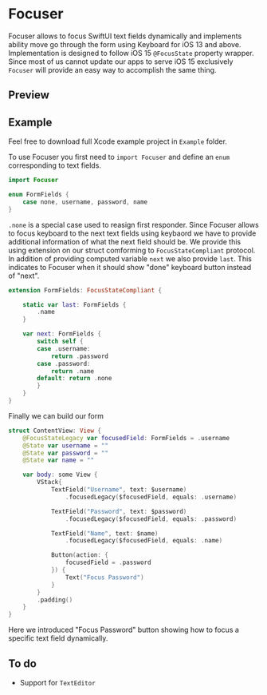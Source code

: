 # Focuser

Focuser allows to focus SwiftUI text fields dynamically and implements ability move go through the form using Keyboard for iOS 13 and above. Implementation is designed to follow iOS 15 `@FocusState` property wrapper. Since most of us cannot update our apps to serve iOS 15 exclusively `Focuser` will provide an easy way to accomplish the same thing.

## Preview

## Example

Feel free to download full Xcode example project in `Example` folder.

To use Focuser you first need to `import Focuser` and define an `enum` corresponding to text fields.

```swift
import Focuser

enum FormFields {
    case none, username, password, name
}
```

`.none` is a special case used to reasign first responder. Since Focuser allows to focus keyboard to the next text fields using keybaord we have to provide additional information of what the next field should be. We provide this using extension on our struct comforming to `FocusStateCompliant` protocol. In addition of providing computed variable `next` we also provide `last`. This indicates to Focuser when it should show "done" keyboard button instead of "next".

```swift
extension FormFields: FocusStateCompliant {

    static var last: FormFields {
        .name
    }

    var next: FormFields {
        switch self {
        case .username:
            return .password
        case .password:
            return .name
        default: return .none
        }
    }
}
```

Finally we can build our form

```swift
struct ContentView: View {
    @FocusStateLegacy var focusedField: FormFields = .username
    @State var username = ""
    @State var password = ""
    @State var name = ""

    var body: some View {
        VStack{
            TextField("Username", text: $username)
                .focusedLegacy($focusedField, equals: .username)

            TextField("Password", text: $password)
                .focusedLegacy($focusedField, equals: .password)

            TextField("Name", text: $name)
                .focusedLegacy($focusedField, equals: .name)

            Button(action: {
                focusedField = .password
            }) {
                Text("Focus Password")
            }
        }
        .padding()
    }
}
```

Here we introduced "Focus Password" button showing how to focus a specific text field dynamically.

## To do

- Support for `TextEditor`
